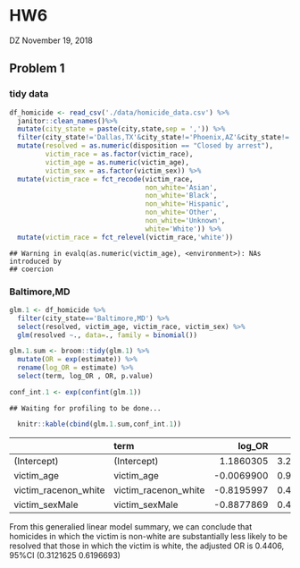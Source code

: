 HW6
================
DZ
November 19, 2018

Problem 1
---------

### tidy data

``` r
df_homicide <- read_csv('./data/homicide_data.csv') %>%
  janitor::clean_names()%>%
  mutate(city_state = paste(city,state,sep = ',')) %>% 
  filter(city_state!='Dallas,TX'&city_state!='Phoenix,AZ'&city_state!='Kansas City,MO'&city_state!='Tulsa,AL') %>% 
  mutate(resolved = as.numeric(disposition == "Closed by arrest"),
         victim_race = as.factor(victim_race),
         victim_age = as.numeric(victim_age),
         victim_sex = as.factor(victim_sex)) %>% 
  mutate(victim_race = fct_recode(victim_race, 
                                  non_white='Asian',
                                  non_white='Black',
                                  non_white='Hispanic',
                                  non_white='Other',
                                  non_white='Unknown',
                                  white='White')) %>% 
  mutate(victim_race = fct_relevel(victim_race,'white'))
```

    ## Warning in evalq(as.numeric(victim_age), <environment>): NAs introduced by
    ## coercion

### Baltimore,MD

``` r
glm.1 <- df_homicide %>% 
  filter(city_state=='Baltimore,MD') %>% 
  select(resolved, victim_age, victim_race, victim_sex) %>% 
  glm(resolved ~., data=., family = binomial()) 

glm.1.sum <- broom::tidy(glm.1) %>% 
  mutate(OR = exp(estimate)) %>%
  rename(log_OR = estimate) %>%
  select(term, log_OR , OR, p.value) 

conf_int.1 <- exp(confint(glm.1))
```

    ## Waiting for profiling to be done...

``` r
  knitr::kable(cbind(glm.1.sum,conf_int.1))
```

|                        | term                   |     log\_OR|         OR|    p.value|      2.5 %|     97.5 %|
|------------------------|:-----------------------|-----------:|----------:|----------:|----------:|----------:|
| (Intercept)            | (Intercept)            |   1.1860305|  3.2740589|  0.0000004|  2.0759841|  5.2121977|
| victim\_age            | victim\_age            |  -0.0069900|  0.9930344|  0.0321594|  0.9866654|  0.9993728|
| victim\_racenon\_white | victim\_racenon\_white |  -0.8195997|  0.4406080|  0.0000027|  0.3121625|  0.6196693|
| victim\_sexMale        | victim\_sexMale        |  -0.8877869|  0.4115656|  0.0000000|  0.3148182|  0.5369411|

From this generalied linear model summary, we can conclude that homicides in which the victim is non-white are substantially less likely to be resolved that those in which the victim is white, the adjusted OR is 0.4406, 95%CI (0.3121625 0.6196693)

